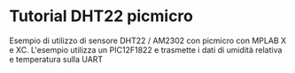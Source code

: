 # Tutorial DHT22 picmicro
Esempio di utilizzo di sensore DHT22 / AM2302 con picmicro con MPLAB X e XC.
L'esempio utilizza un PIC12F1822 e trasmette i dati di umidità relativa e temperatura sulla UART
